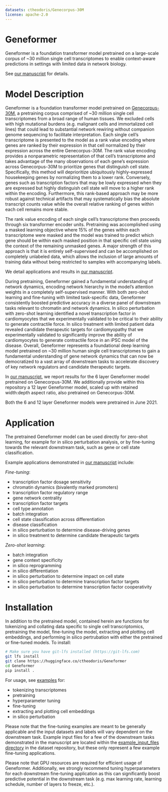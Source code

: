 ```yaml
---
datasets: ctheodoris/Genecorpus-30M
license: apache-2.0
---
```

# Geneformer
Geneformer is a foundation transformer model pretrained on a large-scale corpus of ~30 million single cell transcriptomes to enable context-aware predictions in settings with limited data in network biology.

See [our manuscript](https://rdcu.be/ddrx0) for details.

# Model Description
Geneformer is a foundation transformer model pretrained on [Genecorpus-30M](https://huggingface.co/datasets/ctheodoris/Genecorpus-30M), a pretraining corpus comprised of ~30 million single cell transcriptomes from a broad range of human tissues. We excluded cells with high mutational burdens (e.g. malignant cells and immortalized cell lines) that could lead to substantial network rewiring without companion genome sequencing to facilitate interpretation. Each single cell’s transcriptome is presented to the model as a rank value encoding where genes are ranked by their expression in that cell normalized by their expression across the entire Genecorpus-30M. The rank value encoding provides a nonparametric representation of that cell’s transcriptome and takes advantage of the many observations of each gene’s expression across Genecorpus-30M to prioritize genes that distinguish cell state. Specifically, this method will deprioritize ubiquitously highly-expressed housekeeping genes by normalizing them to a lower rank. Conversely, genes such as transcription factors that may be lowly expressed when they are expressed but highly distinguish cell state will move to a higher rank within the encoding. Furthermore, this rank-based approach may be more robust against technical artifacts that may systematically bias the absolute transcript counts value while the overall relative ranking of genes within each cell remains more stable.

The rank value encoding of each single cell’s transcriptome then proceeds through six transformer encoder units. Pretraining was accomplished using a masked learning objective where 15% of the genes within each transcriptome were masked and the model was trained to predict which gene should be within each masked position in that specific cell state using the context of the remaining unmasked genes. A major strength of this approach is that it is entirely self-supervised and can be accomplished on completely unlabeled data, which allows the inclusion of large amounts of training data without being restricted to samples with accompanying labels.

We detail applications and results in [our manuscript](https://rdcu.be/ddrx0).

During pretraining, Geneformer gained a fundamental understanding of network dynamics, encoding network hierarchy in the model’s attention weights in a completely self-supervised manner. With both zero-shot learning and fine-tuning with limited task-specific data, Geneformer consistently boosted predictive accuracy in a diverse panel of downstream tasks relevant to chromatin and network dynamics. In silico perturbation with zero-shot learning identified a novel transcription factor in cardiomyocytes that we experimentally validated to be critical to their ability to generate contractile force. In silico treatment with limited patient data revealed candidate therapeutic targets for cardiomyopathy that we experimentally validated to significantly improve the ability of cardiomyocytes to generate contractile force in an iPSC model of the disease. Overall, Geneformer represents a foundational deep learning model pretrained on ~30 million human single cell transcriptomes to gain a fundamental understanding of gene network dynamics that can now be democratized to a vast array of downstream tasks to accelerate discovery of key network regulators and candidate therapeutic targets.

In [our manuscript](https://rdcu.be/ddrx0), we report results for the 6 layer Geneformer model pretrained on Genecorpus-30M. We additionally provide within this repository a 12 layer Geneformer model, scaled up with retained width:depth aspect ratio, also pretrained on Genecorpus-30M.

Both the 6 and 12 layer Geneformer models were pretrained in June 2021.

# Application
The pretrained Geneformer model can be used directly for zero-shot learning, for example for in silico perturbation analysis, or by fine-tuning towards the relevant downstream task, such as gene or cell state classification.

Example applications demonstrated in [our manuscript](https://rdcu.be/ddrx0) include:

*Fine-tuning*:
- transcription factor dosage sensitivity
- chromatin dynamics (bivalently marked promoters)
- transcription factor regulatory range
- gene network centrality
- transcription factor targets
- cell type annotation
- batch integration
- cell state classification across differentiation
- disease classification
- in silico perturbation to determine disease-driving genes
- in silico treatment to determine candidate therapeutic targets

*Zero-shot learning*:
- batch integration
- gene context specificity
- in silico reprogramming
- in silico differentiation
- in silico perturbation to determine impact on cell state
- in silico perturbation to determine transcription factor targets
- in silico perturbation to determine transcription factor cooperativity

# Installation
In addition to the pretrained model, contained herein are functions for tokenizing and collating data specific to single cell transcriptomics, pretraining the model, fine-tuning the model, extracting and plotting cell embeddings, and performing in silico pertrubation with either the pretrained or fine-tuned models. To install:

```bash
# Make sure you have git-lfs installed (https://git-lfs.com)
git lfs install
git clone https://huggingface.co/ctheodoris/Geneformer
cd Geneformer
pip install .
```

For usage, see [examples](https://huggingface.co/ctheodoris/Geneformer/tree/main/examples) for:
- tokenizing transcriptomes
- pretraining
- hyperparameter tuning
- fine-tuning
- extracting and plotting cell embeddings
- in silico perturbation

Please note that the fine-tuning examples are meant to be generally applicable and the input datasets and labels will vary dependent on the downstream task. Example input files for a few of the downstream tasks demonstrated in the manuscript are located within the [example_input_files directory](https://huggingface.co/datasets/ctheodoris/Genecorpus-30M/tree/main/example_input_files) in the dataset repository, but these only represent a few example fine-tuning applications.

Please note that GPU resources are required for efficient usage of Geneformer. Additionally, we strongly recommend tuning hyperparameters for each downstream fine-tuning application as this can significantly boost predictive potential in the downstream task (e.g. max learning rate, learning schedule, number of layers to freeze, etc.).
